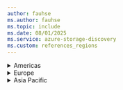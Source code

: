 ```yaml
---
author: fauhse
ms.author: fauhse
ms.topic: include
ms.date: 08/01/2025
ms.service: azure-storage-discovery
ms.custom: references_regions
---
```

<!-- 
Storage Discovery insights aggregation is supported within the following regions.
This is a short-term limitation during the preview period.
-->
<details>
  <summary>Americas</summary>
  
  #### Americas
- Canada Central
- Canada East
- Mexico Central
- US Central
- US East
- US East2
- US North
- US South
- US South East
- US West
- US West2
- US West3
- US West Central
</details>

<details>
  <summary>Europe</summary>
  
  #### Europe
- Europe North
- Europe West
- France Central
- France South
- Germany North
- Germany West Central
- Italy North
- Israel Central
- Norway East
- Norway West
- Poland Central
- Spain Central
- Sweden Central
- Sweden South
- Switzerland North
- Switzerland West
- UK South
- UK West
</details>

<details>
  <summary>Asia Pacific</summary>
  
  #### Asia Pacific
- Australia Central
- Australia Central2
- Australia East
- Australia South East
- New Zealand North
</details>